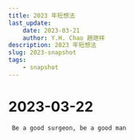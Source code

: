 ```yaml
---
title: 2023 年短想法
last_update: 
    date: 2023-03-21
    author: Y.H. Chao 趙玴祥
description: 2023 年短想法
slug: 2023-snapshot
tags:
    - snapshot
---
```

# 2023-03-22  
     Be a good surgeon, be a good man  


    
    
